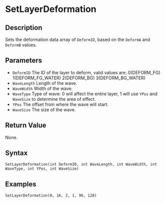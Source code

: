 # SetLayerDeformation

## Description
Sets the deformation data array of `DeformID`, based on the `DeformA` and `DeformB` values.

## Parameters
- `DeformID`
The ID of the layer to deform, valid values are:
    0(DEFORM_FG)
    1(DEFORM_FG_WATER)
    2(DEFORM_BG)
    3(DEFORM_BG_WATER)
- `WaveLength`
Length of the wave.
- `WaveWidth`
Width of the wave.
- `WaveType`
Type of wave: 0 will affect the entire layer, 1 will use `YPos` and `WaveSize` to determine the area of effect.
- `YPos`
The offset from where the wave will start.
- `WaveSize`
The size of the wave.

## Return Value
None.

## Syntax
```
SetLayerDeformation(int DeformID, int WaveLength, int WaveWidth, int WaveType, int YPos, int WaveSize)
```

## Examples
```
SetLayerDeformation(0, 16, 2, 1, 96, 128)
```